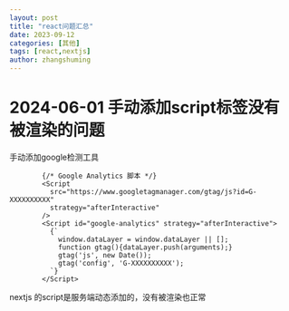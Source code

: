 ```yaml
---
layout: post
title: "react问题汇总"
date: 2023-09-12
categories: [其他]
tags: [react,nextjs]
author: zhangshuming
---
```


# 2024-06-01 手动添加script标签没有被渲染的问题

手动添加google检测工具
```
        {/* Google Analytics 脚本 */}
        <Script
          src="https://www.googletagmanager.com/gtag/js?id=G-XXXXXXXXXX"
          strategy="afterInteractive"
        />
        <Script id="google-analytics" strategy="afterInteractive">
          {`
            window.dataLayer = window.dataLayer || [];
            function gtag(){dataLayer.push(arguments);}
            gtag('js', new Date());
            gtag('config', 'G-XXXXXXXXXX');
          `}
        </Script>
```
nextjs 的script是服务端动态添加的，没有被渲染也正常